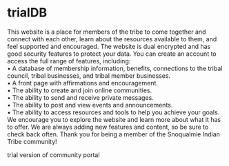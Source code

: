 # trialDB
This website is a place for members of the tribe to come together and connect with each other, learn about the resources available to them, and feel supported and encouraged.
The website is dual encrypted and has good security features to protect your data. You can create an account to access the full range of features, including:
<br>•	A database of membership information, benefits, connections to the tribal council, tribal businesses, and tribal member businesses.
<br>•	A front page with affirmations and encouragement.
<br>•	The ability to create and join online communities.
<br>•	The ability to send and receive private messages.
<br>•	The ability to post and view events and announcements.
<br>•	The ability to access resources and tools to help you achieve your goals.
<br>We encourage you to explore the website and learn more about what it has to offer. We are always adding new features and content, so be sure to check back often.
Thank you for being a member of the Snoqualmie Indian Tribe community!

trial version of community portal
